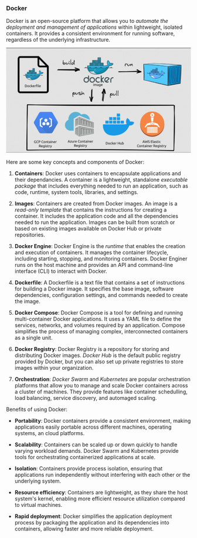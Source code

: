 ### Docker

Docker is an open-source platform that allows you to *automate the deployment and management of applications* within lightweight, isolated containers. It provides a consistent environment for running software, regardless of the underlying infrastructure.

![Docker](img/docker2.png)

Here are some key concepts and components of Docker:

1. **Containers**: Docker uses containers to encapsulate applications and their dependancies. A container is a lightweight, standalone *executable package* that includes everything needed to run an application, such as code, runtime, system tools, libraries, and settings.

2. **Images**: Containers are created from Docker images. An image is a *read-only template* that contains the instructions for creating a container. It includes the application code and all the dependencies needed to run the application. Images can be built from scratch or based on existing images available on Docker Hub or private repositories.

3. **Docker Engine**: Docker Engine is the *runtime* that enables the creation and execution of containers. It manages the container lifecycle, including starting, stopping, and monitoring containers. Docker Enginer runs on the host machine and provides an API and command-line interface (CLI) to interact with Docker.
 
4. **Dockerfile**: A Dockerfile is a text file that contains a set of instructions for building a Docker image. It specifies the base image, software dependencies, configuration settings, and commands needed to create the image.

5. **Docker Compose**: Docker Compose is a tool for defining and running multi-container Docker applications. It uses a YAML file to define the services, networks, and volumes required by an application. Compose simplifies the process of managing complex, interconnected containers as a single unit.

6. **Docker Registry**: Docker Registry is a repository for storing and distributing Docker images. *Docker Hub* is the default public registry provided by Docker, but you can also set up private registries to store images within your organization.

7. **Orchestration**: *Docker Swarm* and *Kubernetes* are popular orchestration platforms that allow you to manage and scale Docker containers across a cluster of machines. They provide features like container schedulling, load balancing, service discovery, and automaged scaling.

Benefits of using Docker:

- **Portability**: Docker containers provide a consistent environment, making applications easily portable across different machines, operating systems, an cloud platforms.

- **Scalability**: Containers can be scaled up or down quickly to handle varying workload demands. Docker Swarm and Kubernetes provide tools for orchestrating containerized applications at scale.

- **Isolation**: Containers provide process isolation, ensuring that applications run independently without interfering with each other or the underlying system.

- **Resource efficiency**: Containers are lightweight, as they share the host system's kernel, enabling more efficient resource utilization compared to virtual machines. 

- **Rapid deployment**: Docker simplifies the application deployment process by packaging the application and its dependencies into containers, allowing faster and more reliable deployment.
